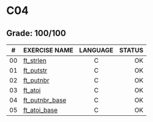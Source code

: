 # C04

## Grade: 100/100

|#	|EXERCISE NAME	                      |LANGUAGE	|STATUS		
|:-:|:--								                  |:-:		  |--:			
|00 |[ft_strlen](./ex00)                  |C        |OK
|01 |[ft_putstr](./ex01)                  |C        |OK
|02 |[ft_putnbr](./ex02)                  |C        |OK
|03 |[ft_atoi](./ex03)                    |C        |OK
|04 |[ft_putnbr_base](./ex04)             |C        |OK
|05 |[ft_atoi_base](./ex05)               |C        |OK
